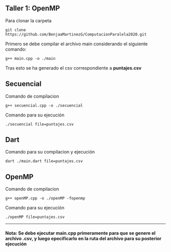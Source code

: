 ## Taller 1: OpenMP

Para clonar la carpeta
```
git clone https://github.com/BenjaaMartinezG/ComputacionParalela2020.git
```
Primero se debe compilar el archivo main considerando el siguiente comando:
```
g++ main.cpp -o ./main
```
Tras esto se ha generado el csv correspondiente a **puntajes.csv**

## Secuencial
Comando de compilacion
```
g++ secuencial.cpp -o ./secuencial
```
Comando para su ejecución
```
./secuencial file=puntajes.csv
```

## Dart

Comando para su compilacion y ejecución
```
dart ./main.dart file=puntajes.csv
```

## OpenMP
Comando de compilacion
```
g++ openMP.cpp -o ./openMP -fopenmp
```
Comando para su ejecución
```
./openMP file=puntajes.csv
```
---
#### Nota: Se debe ejecutar main.cpp primeramente para que se genere el archivo .csv, y luego epecificarlo en la ruta del archivo para su posterior ejecución
